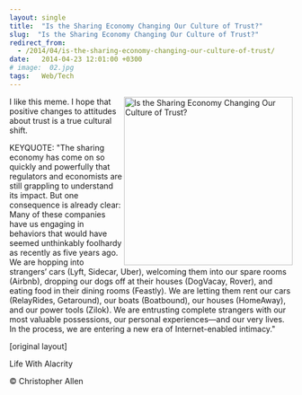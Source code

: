 ```yaml
---
layout: single
title:  "Is the Sharing Economy Changing Our Culture of Trust?"
slug:  "Is the Sharing Economy Changing Our Culture of Trust?"
redirect_from:
  - /2014/04/is-the-sharing-economy-changing-our-culture-of-trust/
date:   2014-04-23 12:01:00 +0300
# image:  02.jpg
tags:   Web/Tech
---
```


<img width="300" height="" align="right" src="{{ site.url }}{{ site.baseurl }}/assets/images/14669191970268714121.jpeg" alt="Is the Sharing Economy Changing Our Culture of Trust?"/> 



I like this meme. I hope that positive changes to attitudes about trust is a true cultural shift.

KEYQUOTE: "The sharing economy has come on so quickly and powerfully that regulators and economists are still grappling to understand its impact. But one consequence is already clear: Many of these companies have us engaging in behaviors that would have seemed unthinkably foolhardy as recently as five years ago. We are hopping into strangers’ cars (Lyft, Sidecar, Uber), welcoming them into our spare rooms (Airbnb), dropping our dogs off at their houses (DogVacay, Rover), and eating food in their dining rooms (Feastly). We are letting them rent our cars (RelayRides, Getaround), our boats (Boatbound), our houses (HomeAway), and our power tools (Zilok). We are entrusting complete strangers with our most valuable possessions, our personal experiences—and our very lives. In the process, we are entering a new era of Internet-enabled intimacy."

[original layout]

Life With Alacrity

© Christopher Allen


